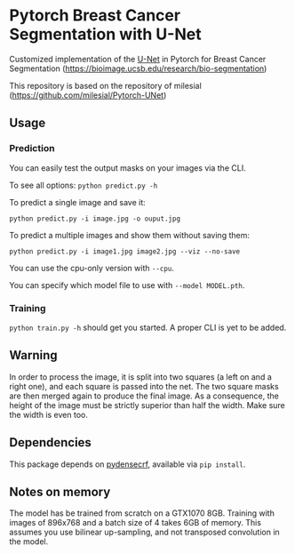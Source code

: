 # Pytorch Breast Cancer Segmentation with U-Net

Customized implementation of the [U-Net](https://arxiv.org/pdf/1505.04597.pdf) in Pytorch for Breast Cancer Segmentation (https://bioimage.ucsb.edu/research/bio-segmentation)

This repository is based on the repository of milesial (https://github.com/milesial/Pytorch-UNet)

## Usage

### Prediction

You can easily test the output masks on your images via the CLI.

To see all options:
`python predict.py -h`

To predict a single image and save it:

`python predict.py -i image.jpg -o ouput.jpg`

To predict a multiple images and show them without saving them:

`python predict.py -i image1.jpg image2.jpg --viz --no-save`

You can use the cpu-only version with `--cpu`.

You can specify which model file to use with `--model MODEL.pth`.

### Training

`python train.py -h` should get you started. A proper CLI is yet to be added.

## Warning
In order to process the image, it is split into two squares (a left on and a right one), and each square is passed into the net. The two square masks are then merged again to produce the final image. As a consequence, the height of the image must be strictly superior than half the width. Make sure the width is even too.

## Dependencies
This package depends on [pydensecrf](https://github.com/lucasb-eyer/pydensecrf), available via `pip install`.

## Notes on memory

The model has be trained from scratch on a GTX1070 8GB.
Training with images of 896x768 and a batch size of 4 takes 6GB of memory.
This assumes you use bilinear up-sampling, and not transposed convolution in the model.
